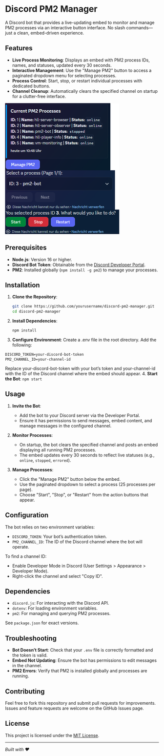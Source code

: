 # Discord PM2 Manager

A Discord bot that provides a live-updating embed to monitor and manage PM2 processes via an interactive button interface. No slash commands—just a clean, embed-driven experience.

## Features
- **Live Process Monitoring**: Displays an embed with PM2 process IDs, names, and statuses, updated every 30 seconds.
- **Interactive Management**: Use the "Manage PM2" button to access a paginated dropdown menu for selecting processes.
- **Process Control**: Start, stop, or restart individual processes with dedicated buttons.
- **Channel Cleanup**: Automatically clears the specified channel on startup for a clutter-free interface.

![PM2 Manager Demo](screenshot.png)

## Prerequisites
- **Node.js**: Version 16 or higher.
- **Discord Bot Token**: Obtainable from the [Discord Developer Portal](https://discord.com/developers/applications).
- **PM2**: Installed globally (`npm install -g pm2`) to manage your processes.

## Installation
1. **Clone the Repository**:
   ```bash
   git clone https://github.com/yourusername/discord-pm2-manager.git
   cd discord-pm2-manager

2. **Install Dependencies**:
   ```bash
   npm install

3. **Configure Environment**:
Create a .env file in the root directory.
Add the following:
```
DISCORD_TOKEN=your-discord-bot-token
PM2_CHANNEL_ID=your-channel-id
```
Replace your-discord-bot-token with your bot’s token and your-channel-id with the ID of the Discord channel where the embed should appear.
4. **Start the Bot**:
```npm start```
## Usage
1. **Invite the Bot**:
   - Add the bot to your Discord server via the Developer Portal.
   - Ensure it has permissions to send messages, embed content, and manage messages in the configured channel.

2. **Monitor Processes**:
   - On startup, the bot clears the specified channel and posts an embed displaying all running PM2 processes.
   - The embed updates every 30 seconds to reflect live statuses (e.g., `online`, `stopped`, `errored`).

3. **Manage Processes**:
   - Click the "Manage PM2" button below the embed.
   - Use the paginated dropdown to select a process (25 processes per page).
   - Choose "Start", "Stop", or "Restart" from the action buttons that appear.

## Configuration
The bot relies on two environment variables:
- `DISCORD_TOKEN`: Your bot’s authentication token.
- `PM2_CHANNEL_ID`: The ID of the Discord channel where the bot will operate.

To find a channel ID:
- Enable Developer Mode in Discord (User Settings > Appearance > Developer Mode).
- Right-click the channel and select "Copy ID".

## Dependencies
- `discord.js`: For interacting with the Discord API.
- `dotenv`: For loading environment variables.
- `pm2`: For managing and querying PM2 processes.

See `package.json` for exact versions.

## Troubleshooting
- **Bot Doesn’t Start**: Check that your `.env` file is correctly formatted and the token is valid.
- **Embed Not Updating**: Ensure the bot has permissions to edit messages in the channel.
- **PM2 Errors**: Verify that PM2 is installed globally and processes are running.

## Contributing
Feel free to fork this repository and submit pull requests for improvements. Issues and feature requests are welcome on the GitHub Issues page.

## License
This project is licensed under the [MIT License](LICENSE).

---

*Built with ❤️*
